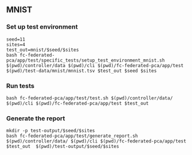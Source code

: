 ## MNIST

### Set up test environment
```
seed=11
sites=4
test_out=mnist/$seed/$sites
bash fc-federated-pca/app/test/specific_tests/setup_test_environment_mnist.sh $(pwd)/controller/data $(pwd)/cli $(pwd)/fc-federated-pca/app/test $(pwd)/test-data/mnist/mnnist.tsv $test_out $seed $sites
```
### Run tests
```
bash fc-federated-pca/app/test/test.sh $(pwd)/controller/data/ $(pwd)/cli $(pwd)/fc-federated-pca/app/test $test_out
```

### Generate the report
```
mkdir -p test-output/$seed/$sites
bash fc-federated-pca/app/test/generate_report.sh $(pwd)/controller/data/ $(pwd)/cli $(pwd)/fc-federated-pca/app/test $test_out  $(pwd)/test-output/$seed/$sites
```
